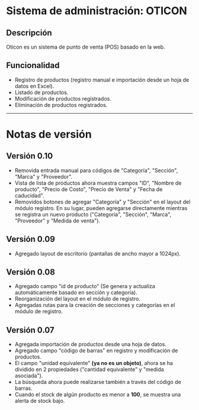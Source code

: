 # Sistema de administración: OTICON
## Descripción
Oticon es un sistema de punto de venta (POS) basado en la web.
## Funcionalidad
+ Registro de productos (registro manual e importación desde un hoja de datos en Excel).
+ Listado de productos.
+ Modificación de productos registrados.
+ Eliminación de productos registrados.
---
# Notas de versión
## Versión 0.10
+ Removida entrada manual para códigos de "Categoría", "Sección", "Marca" y "Proveedor".
+ Vista de lista de productos ahora muestra campos "ID", "Nombre de producto", "Precio de Costo", "Precio de Venta" y "Fecha de caducidad".
+ Removidos botones de agregar "Categoría" y "Sección" en el layout del módulo registro. En su lugar, pueden agregarse directamente mientras se registra un nuevo producto ("Categoría", "Sección", "Marca", "Proveedor" y "Medida de venta").


## Versión 0.09
+ Agregado layout de escritorio (pantallas de ancho mayor a 1024px).

## Versión 0.08
+ Agregado campo "id de producto" (Se genera y actualiza automáticamente basado en sección y categoría).
+ Reorganización del layout en el módulo de registro.
+ Agregadas rutas para la creación de secciones y categorías en el módulo de registro.

## Versión 0.07
+ Agregada importación de productos desde una hoja de datos.
+ Agregado campo "código de barras" en registro y modificación de productos.
+ El campo "unidad equivalente" **(ya no es un objeto)**, ahora se ha dividido en 2 propiedades ("cantidad equivalente" y "medida asociada").
+ La búsqueda ahora puede realizarse también a través del código de barras.
+ Cuando el stock de algún producto es menor a **100**, se muestra una alerta de stock bajo.